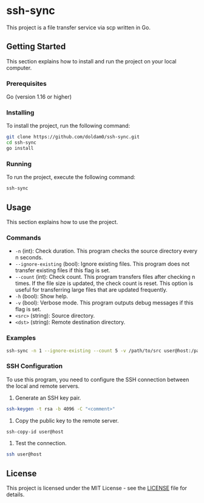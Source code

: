 # ssh-sync

This project is a file transfer service via scp written in Go.

## Getting Started

This section explains how to install and run the project on your local computer.

### Prerequisites

Go (version 1.16 or higher)

### Installing

To install the project, run the following command:

```bash
git clone https://github.com/doldam0/ssh-sync.git
cd ssh-sync
go install
```

### Running

To run the project, execute the following command:

```bash
ssh-sync
```

## Usage

This section explains how to use the project.

### Commands

- `-n` (int): Check duration. This program checks the source directory every n seconds.
- `--ignore-existing` (bool): Ignore existing files. This program does not transfer existing files if this flag is set.
- `--count` (int): Check count. This program transfers files after checking n times. If the file size is updated, the check count is reset. This option is useful for transferring large files that are updated frequently.
- `-h` (bool): Show help.
- `-v` (bool): Verbose mode. This program outputs debug messages if this flag is set.
- `<src>` (string): Source directory.
- `<dst>` (string): Remote destination directory.

### Examples

```bash
ssh-sync -n 1 --ignore-existing --count 5 -v /path/to/src user@host:/path/to/dst
```

### SSH Configuration

To use this program, you need to configure the SSH connection between the local and remote servers.

1. Generate an SSH key pair.

```bash
ssh-keygen -t rsa -b 4096 -C "<comment>"
```

1. Copy the public key to the remote server.

```bash
ssh-copy-id user@host
```

1. Test the connection.

```bash
ssh user@host
```

## License

This project is licensed under the MIT License - see the [LICENSE](LICENSE) file for details.

